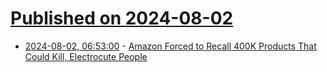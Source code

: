 # [Published on 2024-08-02](index.md)

* [2024-08-02, 06:53:00](https://soylentnews.org/article.pl?sid=24/08/01/1432220&from=rss) - [Amazon Forced to Recall 400K Products That Could Kill, Electrocute People](https://soylentnews.org/article.pl?sid=24/08/01/1432220&from=rss)
